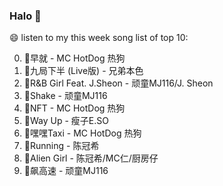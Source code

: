 

### Halo 👋

😄 listen to my this week song list of top 10:

0. 🌈早就 - MC HotDog 热狗
1. 🌈九局下半 (Live版) - 兄弟本色
2. 🌈R&B Girl Feat. J.Sheon - 顽童MJ116/J. Sheon
3. 🌈Shake - 顽童MJ116
4. 🌈NFT - MC HotDog 热狗
5. 🌈Way Up - 瘦子E.SO
6. 🌈嘿嘿Taxi - MC HotDog 热狗
7. 🌈Running - 陈冠希
8. 🌈Alien Girl - 陈冠希/MC仁/厨房仔
9. 🌈飙高速 - 顽童MJ116

